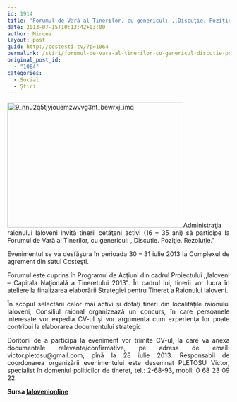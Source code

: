 ```yaml
---
id: 1914
title: 'Forumul de Vară al Tinerilor, cu genericul: ,,Discuţie. Poziţie. Rezoluţie.&#8221;'
date: 2013-07-15T10:13:42+03:00
author: Mircea
layout: post
guid: http://costesti.tv/?p=1064
permalink: /stiri/forumul-de-vara-al-tinerilor-cu-genericul-discutie-pozitie-rezolutie/
original_post_id:
  - "1064"
categories:
  - Social
  - Știri
---
```

<p style="text-align:justify;">
  <a href="http://costesti.tv/wp-content/uploads/2013/07/9_nnu2q5tjyjouemzwvvg3nt_bewrxj_imq.jpg"><img alt="9_nnu2q5tjyjouemzwvvg3nt_bewrxj_imq" class="alignleft size-full wp-image-1065" height="283" src="http://costesti.tv/wp-content/uploads/2013/07/9_nnu2q5tjyjouemzwvvg3nt_bewrxj_imq.jpg" width="399" /></a>Administraţia raionului Ialoveni invită tinerii cetăţeni activi (16 &ndash; 35 ani) să participe la Forumul de Vară al Tinerilor, cu genericul: ,,Discuţie. Poziţie. Rezoluţie."
</p>

<p style="text-align:justify;">
  Evenimentul se va desfăşura &icirc;n perioada 30 &ndash; 31 iulie 2013 la Complexul de agrement din satul Costeşti.
</p>

<p style="text-align:justify;">
  Forumul este cuprins &icirc;n Programul de Acţiuni din cadrul Proiectului ,,Ialoveni &ndash; Capitala Naţională a Tineretului 2013". &Icirc;n cadrul lui, tinerii vor lucra &icirc;n ateliere la finalizarea elaborării Strategiei pentru Tineret a Raionului Ialoveni.
</p>

<p style="text-align:justify;">
  &Icirc;n scopul selectării celor mai activi şi dotaţi tineri din localităţile raionului Ialoveni, Consiliul raional organizează un concurs, &icirc;n care persoanele interesate vor expedia CV-ul şi vor argumenta cum experienţa lor poate contribui la elaborarea documentului strategic.
</p>

<p style="text-align:justify;">
  Doritorii de a participa la eveniment vor trimite CV-ul, la care va anexa documentele relevante/confirmative, pe adresa de email: victor.pletosu@gmail.com, p&icirc;nă la 28 iulie 2013. Responsabil de coordonarea organizării evenimentului este desemnat PLETOSU Victor, specialist &icirc;n domeniul politicilor de tineret, tel.: 2-68-93, mobil: 0 68 23 09 22.
</p>

<p style="text-align:justify;">
  <strong><span style="font-size:14px;">Sursa <a href="http://ialovenionline.md/">Ialovenionline</a></span></strong>
</p>